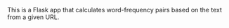  <p>This is a Flask app that calculates word-frequency pairs based on the text from a given URL.<p/>
